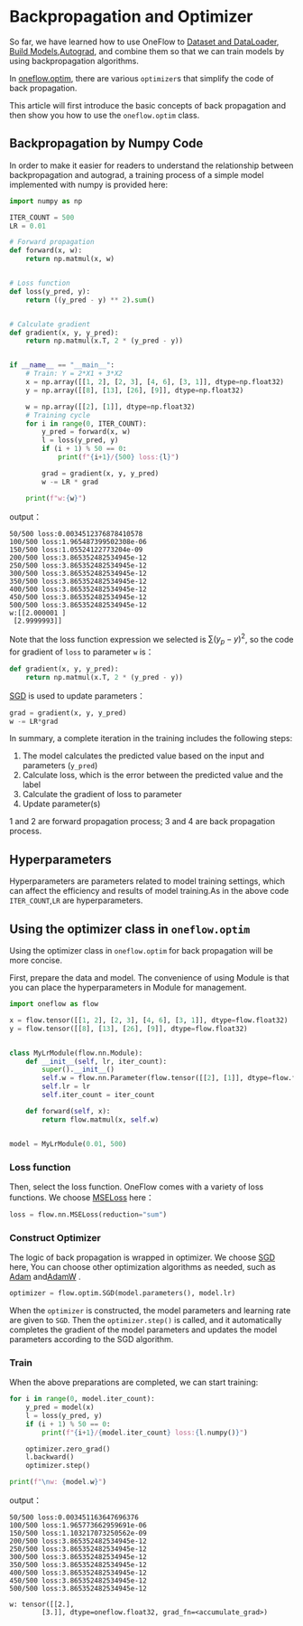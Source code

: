 # Backpropagation and Optimizer

So far, we have learned how to use OneFlow to [Dataset and DataLoader](./03_dataset_dataloader.md), [Build Models](./04_build_network.md),[Autograd](./05_autograd.md), and combine them so that we can train models by using backpropagation algorithms.

In [oneflow.optim](https://oneflow.readthedocs.io/en/master/optim.html), there are various `optimizer`s that simplify the code of back propagation.

This article will first introduce the basic concepts of back propagation and then show you how to use the `oneflow.optim` class.

## Backpropagation by Numpy Code

In order to make it easier for readers to understand the relationship between backpropagation and autograd, a training process of a simple model implemented with numpy is provided here:

```python
import numpy as np

ITER_COUNT = 500
LR = 0.01

# Forward propagation
def forward(x, w):
    return np.matmul(x, w)


# Loss function
def loss(y_pred, y):
    return ((y_pred - y) ** 2).sum()


# Calculate gradient
def gradient(x, y, y_pred):
    return np.matmul(x.T, 2 * (y_pred - y))


if __name__ == "__main__":
    # Train: Y = 2*X1 + 3*X2
    x = np.array([[1, 2], [2, 3], [4, 6], [3, 1]], dtype=np.float32)
    y = np.array([[8], [13], [26], [9]], dtype=np.float32)

    w = np.array([[2], [1]], dtype=np.float32)
    # Training cycle
    for i in range(0, ITER_COUNT):
        y_pred = forward(x, w)
        l = loss(y_pred, y)
        if (i + 1) % 50 == 0:
            print(f"{i+1}/{500} loss:{l}")

        grad = gradient(x, y, y_pred)
        w -= LR * grad

    print(f"w:{w}")
```

output：

```text
50/500 loss:0.0034512376878410578
100/500 loss:1.965487399502308e-06
150/500 loss:1.05524122773204e-09
200/500 loss:3.865352482534945e-12
250/500 loss:3.865352482534945e-12
300/500 loss:3.865352482534945e-12
350/500 loss:3.865352482534945e-12
400/500 loss:3.865352482534945e-12
450/500 loss:3.865352482534945e-12
500/500 loss:3.865352482534945e-12
w:[[2.000001 ]
 [2.9999993]]
```

Note that the loss function expression we selected is $\sum (y_{p} - y)^2$, so the code for gradient of `loss` to parameter `w` is：

```python
def gradient(x, y, y_pred):
    return np.matmul(x.T, 2 * (y_pred - y))
```

[SGD](https://en.wikipedia.org/wiki/Stochastic_gradient_descent) is used to update parameters：

```python
grad = gradient(x, y, y_pred)
w -= LR*grad
```

In summary, a complete iteration in the training includes the following steps:

1. The model calculates the predicted value based on the input and parameters (`y_pred`)
2. Calculate loss, which is the error between the predicted value and the label
3. Calculate the gradient of loss to parameter
4. Update parameter(s)

1 and 2 are forward propagation process; 3 and 4 are back propagation process.

## Hyperparameters

Hyperparameters are parameters related to model training settings, which can affect the efficiency and results of model training.As in the above code `ITER_COUNT`,`LR` are hyperparameters.

## Using the optimizer class in `oneflow.optim`

Using the optimizer class in `oneflow.optim` for back propagation will be more concise.

First, prepare the data and model. The convenience of using Module is that you can place the hyperparameters in Module for management.

```python
import oneflow as flow

x = flow.tensor([[1, 2], [2, 3], [4, 6], [3, 1]], dtype=flow.float32)
y = flow.tensor([[8], [13], [26], [9]], dtype=flow.float32)


class MyLrModule(flow.nn.Module):
    def __init__(self, lr, iter_count):
        super().__init__()
        self.w = flow.nn.Parameter(flow.tensor([[2], [1]], dtype=flow.float32))
        self.lr = lr
        self.iter_count = iter_count

    def forward(self, x):
        return flow.matmul(x, self.w)


model = MyLrModule(0.01, 500)
```

### Loss function

Then, select the loss function. OneFlow comes with a variety of loss functions. We choose [MSELoss](https://oneflow.readthedocs.io/en/master/nn.html?highlight=mseloss#oneflow.nn.MSELoss) here：

```python
loss = flow.nn.MSELoss(reduction="sum")
```
### Construct Optimizer
The logic of back propagation is wrapped in optimizer. We choose [SGD](https://oneflow.readthedocs.io/en/master/optim.html?highlight=sgd#oneflow.optim.SGD) here, You can choose other optimization algorithms as needed, such as [Adam](https://oneflow.readthedocs.io/en/master/optim.html?highlight=adam#oneflow.optim.Adam) and[AdamW](https://oneflow.readthedocs.io/en/master/optim.html?highlight=adamw#oneflow.optim.AdamW) .

```python
optimizer = flow.optim.SGD(model.parameters(), model.lr)
```

When the `optimizer` is constructed, the model parameters and learning rate are given to `SGD`. Then the `optimizer.step()` is called, and it automatically completes the gradient of the model parameters and updates the model parameters according to the SGD algorithm.

### Train

When the above preparations are completed, we can start training:

```python
for i in range(0, model.iter_count):
    y_pred = model(x)
    l = loss(y_pred, y)
    if (i + 1) % 50 == 0:
        print(f"{i+1}/{model.iter_count} loss:{l.numpy()}")

    optimizer.zero_grad()
    l.backward()
    optimizer.step()

print(f"\nw: {model.w}")
```

output：
```text
50/500 loss:0.003451163647696376
100/500 loss:1.965773662959691e-06
150/500 loss:1.103217073250562e-09
200/500 loss:3.865352482534945e-12
250/500 loss:3.865352482534945e-12
300/500 loss:3.865352482534945e-12
350/500 loss:3.865352482534945e-12
400/500 loss:3.865352482534945e-12
450/500 loss:3.865352482534945e-12
500/500 loss:3.865352482534945e-12

w: tensor([[2.],
        [3.]], dtype=oneflow.float32, grad_fn=<accumulate_grad>)
```